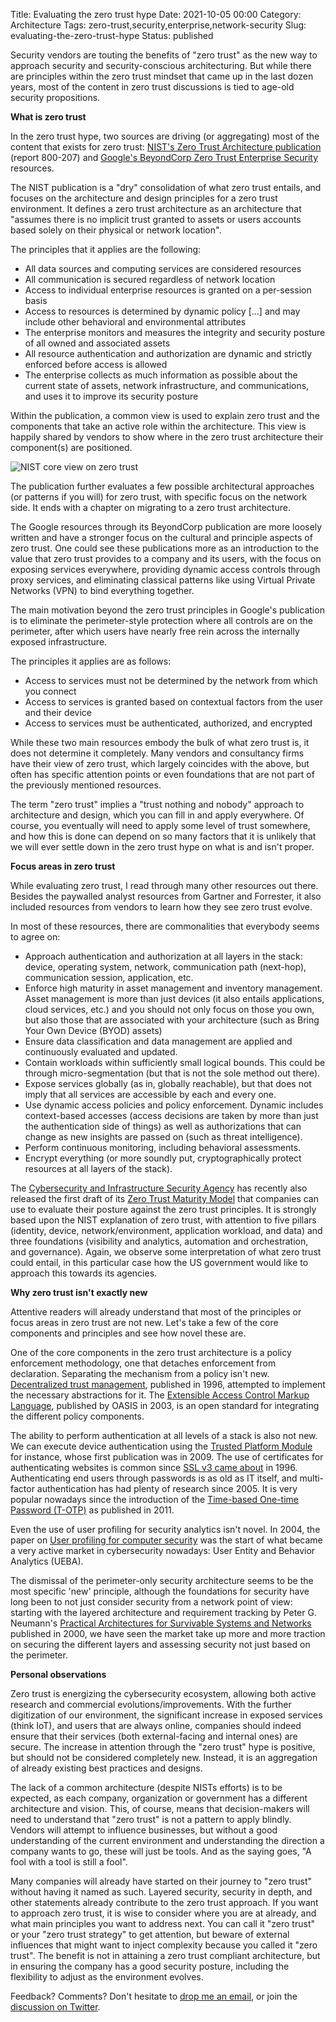 Title: Evaluating the zero trust hype
Date: 2021-10-05 00:00
Category: Architecture
Tags: zero-trust,security,enterprise,network-security
Slug: evaluating-the-zero-trust-hype
Status: published

Security vendors are touting the benefits of "zero trust" as the new way to
approach security and security-conscious architecturing. But while there are
principles within the zero trust mindset that came up in the last dozen years,
most of the content in zero trust discussions is tied to age-old security
propositions.

<!-- PELICAN_END_SUMMARY -->

**What is zero trust**

In the zero trust hype, two sources are driving (or aggregating) most of the
content that exists for zero trust: [NIST's Zero Trust Architecture
publication](https://www.nist.gov/publications/zero-trust-architecture) (report
800-207) and [Google's BeyondCorp Zero Trust Enterprise
Security](https://cloud.google.com/beyondcorp/) resources.

The NIST publication is a "dry" consolidation of what zero trust entails, and
focuses on the architecture and design principles for a zero trust environment.
It defines a zero trust architecture as an architecture that "assumes there is
no implicit trust granted to assets or users accounts based solely on their
physical or network location". 

The principles that it applies are the following:

* All data sources and computing services are considered resources
* All communication is secured regardless of network location
* Access to individual enterprise resources is granted on a per-session basis
* Access to resources is determined by dynamic policy [...] and may include
  other behavioral and environmental attributes
* The enterprise monitors and measures the integrity and security posture of all
  owned and associated assets
* All resource authentication and authorization are dynamic and strictly
  enforced before access is allowed
* The enterprise collects as much information as possible about the current
  state of assets, network infrastructure, and communications, and uses it to
  improve its security posture

Within the publication, a common view is used to explain zero trust and the
components that take an active role within the architecture. This view is
happily shared by vendors to show where in the zero trust architecture their
component(s) are positioned.

![NIST core view on zero trust]({static}/images/202110/zerotrust-core.png)

The publication further evaluates a few possible architectural approaches (or
patterns if you will) for zero trust, with specific focus on the network side.
It ends with a chapter on migrating to a zero trust architecture.

The Google resources through its BeyondCorp publication are more loosely written
and have a stronger focus on the cultural and principle aspects of zero trust.
One could see these publications more as an introduction to the value that zero
trust provides to a company and its users, with the focus on exposing services
everywhere, providing dynamic access controls through proxy services, and
eliminating classical patterns like using Virtual Private Networks (VPN) to bind
everything together.

The main motivation beyond the zero trust principles in Google's publication is
to eliminate the perimeter-style protection where all controls are on the
perimeter, after which users have nearly free rein across the internally
exposed infrastructure.

The principles it applies are as follows:

* Access to services must not be determined by the network from which you
  connect
* Access to services is granted based on contextual factors from the user and
  their device
* Access to services must be authenticated, authorized, and encrypted

While these two main resources embody the bulk of what zero trust is, it does
not determine it completely. Many vendors and consultancy firms have
their view of zero trust, which largely coincides with the above, but often
has specific attention points or even foundations that are not part of the
previously mentioned resources.

The term "zero trust" implies a "trust nothing and nobody" approach to
architecture and design, which you can fill in and apply everywhere. Of course,
you eventually will need to apply some level of trust somewhere, and how this is
done can depend on so many factors that it is unlikely that we will ever settle
down in the zero trust hype on what is and isn't proper.

**Focus areas in zero trust**

While evaluating zero trust, I read through many other resources out there.
Besides the paywalled analyst resources from Gartner and Forrester, it also
included resources from vendors to learn how they see zero trust evolve.

In most of these resources, there are commonalities that everybody seems to
agree on:

* Approach authentication and authorization at all layers in the stack: device,
  operating system, network, communication path (next-hop), communication
  session, application, etc.
* Enforce high maturity in asset management and inventory management. Asset
  management is more than just devices (it also entails applications, cloud
  services, etc.) and you should not only focus on those you own, but also those
  that are associated with your architecture (such as Bring Your Own Device
  (BYOD) assets)
* Ensure data classification and data management are applied and continuously
  evaluated and updated.
* Contain workloads within sufficiently small logical bounds. This could be
  through micro-segmentation (but that is not the sole method out there).
* Expose services globally (as in, globally reachable), but that does not
  imply that all services are accessible by each and every one.
* Use dynamic access policies and policy enforcement. Dynamic includes
  context-based accesses (access decisions are taken by more than just the
  authentication side of things) as well as authorizations that can change as
  new insights are passed on (such as threat intelligence).
* Perform continuous monitoring, including behavioral assessments.
* Encrypt everything (or more soundly put, cryptographically protect resources
  at all layers of the stack).

The [Cybersecurity and Infrastructure Security Agency](https://www.cisa.gov) has
recently also released the first draft of its [Zero Trust Maturity
Model](https://www.cisa.gov/publication/zero-trust-maturity-model) that
companies can use to evaluate their posture against the zero trust principles.
It is strongly based upon the NIST explanation of zero trust, with attention to
five pillars (identity, device, network/environment, application workload, and
data) and three foundations (visibility and analytics, automation and
orchestration, and governance). Again, we observe some interpretation of what
zero trust could entail, in this particular case how the US government would
like to approach this towards its agencies.

**Why zero trust isn't exactly new**

Attentive readers will already understand that most of the principles or focus
areas in zero trust are not new. Let's take a few of the core components and
principles and see how novel these are.

One of the core components in the zero trust architecture is a policy
enforcement methodology, one that detaches enforcement from declaration.
Separating the mechanism from a policy isn't new. [Decentralized trust
management](https://ieeexplore.ieee.org/document/502679), published in 1996,
attempted to implement the necessary abstractions for it. The [Extensible Access
Control Markup
Language](https://www.oasis-open.org/committees/tc_home.php?wg_abbrev=xacml),
published by OASIS in 2003, is an open standard for integrating the different policy
components.

The ability to perform authentication at all levels of a stack is also not new.
We can execute device authentication using the [Trusted Platform
Module](https://en.wikipedia.org/wiki/Trusted_Platform_Module) for instance,
whose first publication was in 2009. The use of certificates for authenticating
websites is common since [SSL v3 came
about](https://en.wikipedia.org/wiki/Transport_Layer_Security) in 1996.
Authenticating end users through passwords is as old as IT itself, and
multi-factor authentication has had plenty of research since 2005. It is very
popular nowadays since the introduction of the [Time-based One-time Password
(T-OTP)](https://datatracker.ietf.org/doc/html/rfc6238) as published in 2011.

Even the use of user profiling for security analytics isn't novel. In 2004, the
paper on [User profiling for computer
security](https://ieeexplore.ieee.org/abstract/document/1386699) was the start
of what became a very active market in cybersecurity nowadays: User Entity and
Behavior Analytics (UEBA).

The dismissal of the perimeter-only security architecture seems to be the most
specific 'new' principle, although the foundations for security have long been
to not just consider security from a network point of view: starting with the
layered architecture and requirement tracking by Peter G. Neumann's [Practical
Architectures for Survivable Systems and Networks](http://www.csl.sri.com/users/neumann/survivability.pdf)
published in 2000, we have seen the market take up more and more traction on
securing the different layers and assessing security not just based on the
perimeter.

**Personal observations**

Zero trust is energizing the cybersecurity ecosystem, allowing both active
research and commercial evolutions/improvements. With the further
digitization of our environment, the significant increase in exposed services (think
IoT), and users that are always online, companies should indeed ensure that their
services (both external-facing and internal ones) are secure. The
increase in attention through the "zero trust" hype is positive, but should not
be considered completely new. Instead, it is an aggregation of already existing
best practices and designs.

The lack of a common architecture (despite NISTs efforts) is to be expected, as
each company, organization or government has a different architecture and
vision. This, of course, means that decision-makers will need to understand that
"zero trust" is not a pattern to apply blindly. Vendors will attempt to
influence businesses, but without a good understanding of the current
environment and understanding the direction a company wants to go, these will
just be tools. And as the saying goes, "A fool with a tool is still a fool".

Many companies will already have started on their journey to "zero trust"
without having it named as such. Layered security, security in depth, and other
statements already contribute to the zero trust approach. If you want to
approach zero trust, it is wise to consider where you are at already, and what
main principles you want to address next. You can call it "zero trust" or your
"zero trust strategy" to get attention, but beware of external influences that
might want to inject complexity because you called it "zero trust". The benefit
is not in attaining a zero trust compliant architecture, but in ensuring the
company has a good security posture, including the flexibility to adjust as the
environment evolves.

Feedback? Comments? Don't hesitate to [drop me an
email](mailto:sven.vermeulen@siphos.be), or join the [discussion on
Twitter](https://twitter.com/infrainsight/status/1445380710706073613).

